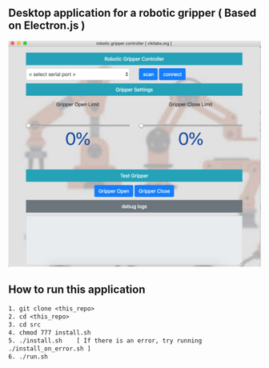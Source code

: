 ## Desktop application for a robotic gripper ( Based on Electron.js )



![alt text](images/demo.jpeg)




##  How to run this application


	1. git clone <this_repo>
	2. cd <this_repo>
	3. cd src
	4. chmod 777 install.sh
	5. ./install.sh    [ If there is an error, try running ./install_on_error.sh ]
	6. ./run.sh

